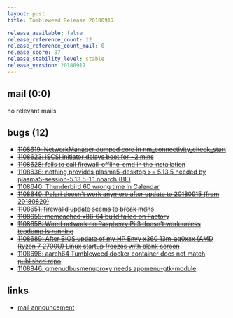 ```yaml
---
layout: post
title: Tumbleweed Release 20180917

release_available: false
release_reference_count: 12
release_reference_count_mail: 0
release_score: 97
release_stability_level: stable
release_version: 20180917
---
```


## mail (0:0)

no relevant mails

## bugs (12)

<!--more-->

- ~~[1108619: NetworkManager dumped core in nm_connectivity_check_start](https://bugzilla.opensuse.org/show_bug.cgi?id=1108619)~~
- ~~[1108623: iSCSI initiator delays boot for ~2 mins](https://bugzilla.opensuse.org/show_bug.cgi?id=1108623)~~
- ~~[1108628: fails to call firewall-offline-cmd in the installation](https://bugzilla.opensuse.org/show_bug.cgi?id=1108628)~~
- [1108638: nothing provides plasma5-desktop >= 5.13.5 needed by plasma5-session-5.13.5-1.1.noarch (BE)](https://bugzilla.opensuse.org/show_bug.cgi?id=1108638)
- [1108640: Thunderbird 60 wrong time in Calendar](https://bugzilla.opensuse.org/show_bug.cgi?id=1108640)
- ~~[1108649: Polari doesn't work anymore after update to 20180915 (from 20180820)](https://bugzilla.opensuse.org/show_bug.cgi?id=1108649)~~
- ~~[1108651: firewalld update seems to break mdns](https://bugzilla.opensuse.org/show_bug.cgi?id=1108651)~~
- ~~[1108655: memcached x86_64 build failed on Factory](https://bugzilla.opensuse.org/show_bug.cgi?id=1108655)~~
- ~~[1108658: Wired network on Raspberry Pi 3 doesn't work unless tcpdump is running](https://bugzilla.opensuse.org/show_bug.cgi?id=1108658)~~
- ~~[1108689: After BIOS update of my HP Envy x360 13m-ag0xxx (AMD Ryzen 7 2700U) Linux startup freezes with blank screen](https://bugzilla.opensuse.org/show_bug.cgi?id=1108689)~~
- ~~[1108698: aarch64 Tumbleweed docker container does not match published repo](https://bugzilla.opensuse.org/show_bug.cgi?id=1108698)~~
- [1108846: gmenudbusmenuproxy needs appmenu-gtk-module](https://bugzilla.opensuse.org/show_bug.cgi?id=1108846)



## links

- [mail announcement](https://lists.opensuse.org/opensuse-factory/2018-09/msg00074.html)
